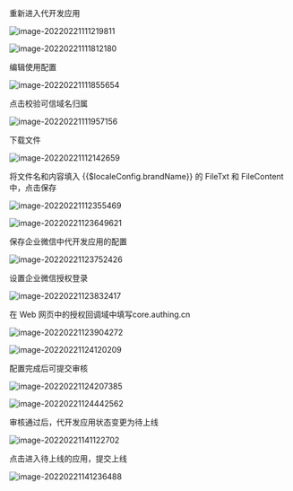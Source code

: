 <IntegrationDetailCard title="配置并上线代开发应用">

重新进入代开发应用

![image-20220221111219811](./images/image-20220221111219811.png)

![image-20220221111812180](./images/image-20220221111812180.png)

编辑使用配置

![image-20220221111855654](./images/image-20220221111855654.png)

点击校验可信域名归属

![image-20220221111957156](./images/image-20220221111957156.png)

下载文件

![image-20220221112142659](./images/image-20220221112142659.png)

将文件名和内容填入 {{$localeConfig.brandName}} 的 FileTxt 和 FileContent 中，点击保存

![image-20220221112355469](./images/image-20220221112355469.png)

![image-20220221123649621](./images/image-20220221123649621.png)

保存企业微信中代开发应用的配置

![image-20220221123752426](./images/image-20220221123752426.png)

设置企业微信授权登录

![image-20220221123832417](./images/image-20220221123832417.png)

在 Web 网页中的授权回调域中填写core.authing.cn

![image-20220221123904272](./images/image-20220221123904272.png)

![image-20220221124120209](./images/image-20220221124120209.png)

配置完成后可提交审核

![image-20220221124207385](./images/image-20220221124207385.png)

![image-20220221124442562](./images/image-20220221124442562.png)

审核通过后，代开发应用状态变更为待上线

![image-20220221141122702](./images/image-20220221141122702.png)

点击进入待上线的应用，提交上线

![image-20220221141236488](./images/image-20220221141236488.png)

</IntegrationDetailCard>
